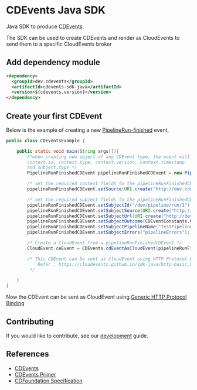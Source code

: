 # CDEvents Java SDK

Java SDK to produce [CDEvents](https://cdevents.dev).

The SDK can be used to create CDEvents and render as CloudEvents to send them to a specific CloudEvents broker

## Add dependency module

```xml
<dependency>
  <groupId>dev.cdevents</groupId>
  <artifactId>cdevents-sdk-java</artifactId>
  <version>${cdevents.version}</version>
</dependency>
```

## Create your first CDEvent

Below is the example of creating a new [PipelineRun-finished](https://cdevents.dev/docs/core/#pipelinerun-finished) event,

```java
public class CDEventsExample {

    public static void main(String args[]){
        /*when creating new object of any CDEvent type, the event will be initialized with
        context.id, context.type, context.version, context.timestamp
        and subject.type */
        PipelineRunFinishedCDEvent pipelineRunFinishedCDEvent = new PipelineRunFinishedCDEvent();

        /* set the required context fields to the pipelineRunFinishedCDEvent */
        pipelineRunFinishedCDEvent.setSource(URI.create("http://dev.cdevents"));

        /* set the required subject fields to the pipelineRunFinishedCDEvent */
        pipelineRunFinishedCDEvent.setSubjectId("/dev/pipeline/run/1");
        pipelineRunFinishedCDEvent.setSubjectSource(URI.create("http://dev.pipeline.run/source"));
        pipelineRunFinishedCDEvent.setSubjectUrl(URI.create("http://dev.pipeline.run/url"));
        pipelineRunFinishedCDEvent.setSubjectOutcome(CDEventConstants.Outcome.SUCCESS);
        pipelineRunFinishedCDEvent.setSubjectPipelineName("testPipeline");
        pipelineRunFinishedCDEvent.setSubjectErrors("pipelineErrors");

        /* Create a CloudEvent from a pipelineRunFinishedCDEvent */
        CloudEvent ceEvent = CDEvents.cdEventAsCloudEvent(pipelineRunFinishedCDEvent);

        /* This CDEvent can be sent as CloudEvent using HTTP Protocol Binding,
            Refer : https://cloudevents.github.io/sdk-java/http-basic.html
         */

    }
}
```
Now the CDEvent can be sent as CloudEvent using [Generic HTTP Protocol Binding](https://cloudevents.github.io/sdk-java/http-basic.html)

## Contributing

If you would like to contribute, see our [development](DEVELOPMENT.md) guide.

## References

- [CDEvents](https://cdevents.dev)
- [CDEvents Primer](https://cdevents.dev/docs/primer/)
- [CDFoundation Specification](https://cdevents.dev/docs/)
